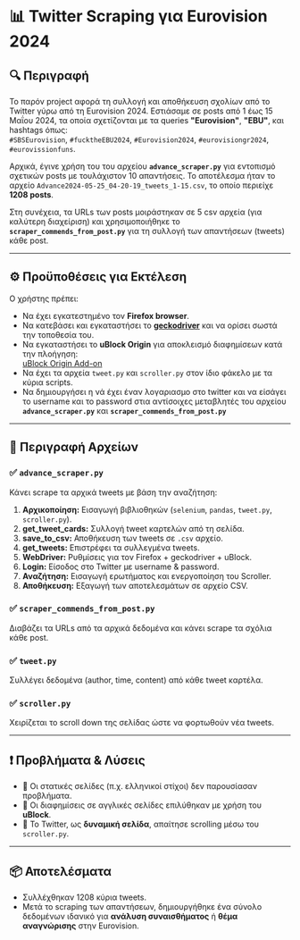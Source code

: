 # 📊 Twitter Scraping για Eurovision 2024

## 🔍 Περιγραφή

Το παρόν project αφορά τη συλλογή και αποθήκευση σχολίων από το Twitter γύρω από τη Eurovision 2024. Εστιάσαμε σε posts από 1 έως 15 Μαΐου 2024, τα οποία σχετίζονται με τα queries **"Eurovision"**, **"EBU"**, και hashtags όπως:  
`#SBSEurovision`, `#fucktheEBU2024`, `#Eurovision2024`, `#eurovisiongr2024`, `#eurovissionfuns`.  

Αρχικά, έγινε χρήση του  του αρχείου **`advance_scraper.py`** για εντοπισμό σχετικών posts με τουλάχιστον 10 απαντήσεις. Το αποτέλεσμα ήταν το αρχείο `Advance2024-05-25_04-20-19_tweets_1-15.csv`, το οποίο περιείχε **1208 posts**.

Στη συνέχεια, τα URLs των posts μοιράστηκαν σε 5 csv αρχεία (για καλύτερη διαχείριση) και χρησιμοποιήθηκε το **`scraper_commends_from_post.py`** για τη συλλογή των απαντήσεων (tweets) κάθε post.

---

## ⚙️ Προϋποθέσεις για Εκτέλεση

Ο χρήστης πρέπει:

- Να έχει εγκατεστημένο τον **Firefox browser**.
- Να κατεβάσει και εγκαταστήσει το [**geckodriver**](https://github.com/mozilla/geckodriver/releases) και να ορίσει σωστά την τοποθεσία του.
- Να εγκαταστήσει το **uBlock Origin** για αποκλεισμό διαφημίσεων κατά την πλοήγηση:  
  [uBlock Origin Add-on](https://addons.mozilla.org/en-US/firefox/addon/ublock-origin/)
- Να έχει τα αρχεία `tweet.py` και `scroller.py` στον ίδιο φάκελο με τα κύρια scripts.
- Να δημιουργήσει η νά έχει έναν λογαριασμο στο twitter και να είσάγει το username και το password στια αντίσοιχες μεταβλητές του αρχείου  **`advance_scraper.py`** και **`scraper_commends_from_post.py`**

---

## 📁 Περιγραφή Αρχείων

### ✅ `advance_scraper.py`
Κάνει scrape τα αρχικά tweets με βάση την αναζήτηση:

1. **Αρχικοποίηση:** Εισαγωγή βιβλιοθηκών (`selenium`, `pandas`, `tweet.py`, `scroller.py`).
2. **get_tweet_cards:** Συλλογή tweet καρτελών από τη σελίδα.
3. **save_to_csv:** Αποθήκευση των tweets σε `.csv` αρχείο.
4. **get_tweets:** Επιστρέφει τα συλλεγμένα tweets.
5. **WebDriver:** Ρυθμίσεις για τον Firefox + geckodriver + uBlock.
6. **Login:** Είσοδος στο Twitter με username & password.
7. **Αναζήτηση:** Εισαγωγή ερωτήματος και ενεργοποίηση του Scroller.
8. **Αποθήκευση:** Εξαγωγή των αποτελεσμάτων σε αρχείο CSV.

### ✅ `scraper_commends_from_post.py`
Διαβάζει τα URLs από τα αρχικά δεδομένα και κάνει scrape τα σχόλια κάθε post.

### ✅ `tweet.py`
Συλλέγει δεδομένα (author, time, content) από κάθε tweet καρτέλα.

### ✅ `scroller.py`
Χειρίζεται το scroll down της σελίδας ώστε να φορτωθούν νέα tweets.

---

## ❗ Προβλήματα & Λύσεις

- 🔸 Οι στατικές σελίδες (π.χ. ελληνικοί στίχοι) δεν παρουσίασαν προβλήματα.
- 🔸 Οι διαφημίσεις σε αγγλικές σελίδες επιλύθηκαν με χρήση του **uBlock**.
- 🔸 Το Twitter, ως **δυναμική σελίδα**, απαίτησε scrolling μέσω του `scroller.py`.

---

## 📦 Αποτελέσματα

- Συλλέχθηκαν 1208 κύρια tweets.
- Μετά το scraping των απαντήσεων, δημιουργήθηκε ένα σύνολο δεδομένων ιδανικό για **ανάλυση συναισθήματος** ή **θέμα αναγνώρισης** στην Eurovision.

